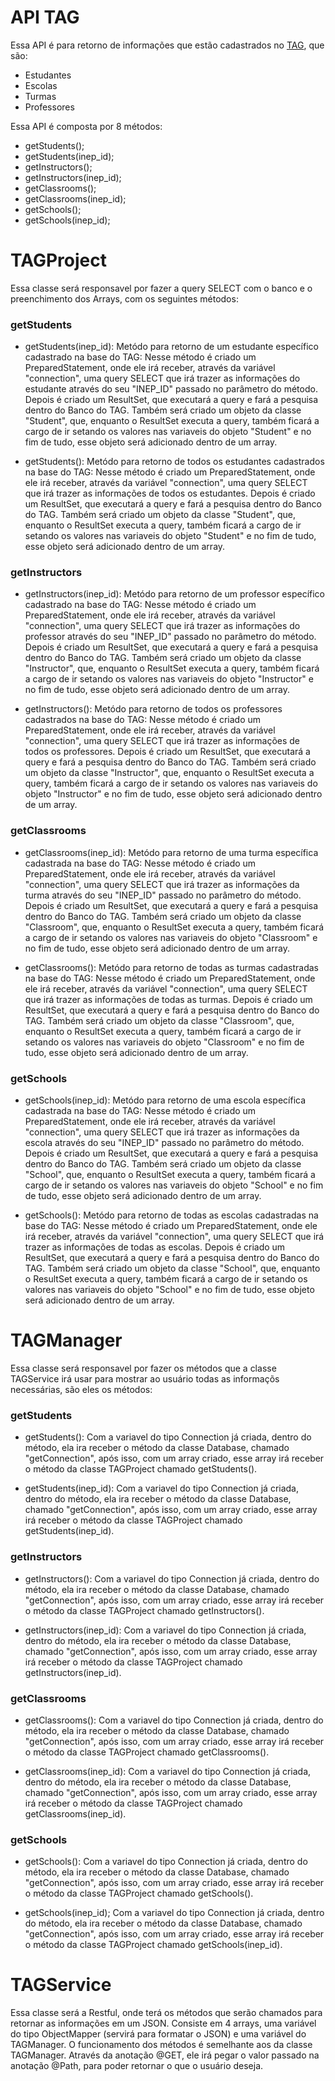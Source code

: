 # API TAG

Essa API é para retorno de informações que estão cadastrados no [TAG](https://github.com/ipti/tag), que são:

  - Estudantes
  - Escolas
  - Turmas 
  - Professores

Essa API é composta por 8 métodos:

- getStudents();
- getStudents(inep_id);
- getInstructors();
- getInstructors(inep_id);
- getClassrooms();
- getClassrooms(inep_id);
- getSchools();
- getSchools(inep_id);

# TAGProject

Essa classe será responsavel por fazer a query SELECT com o banco e o preenchimento dos Arrays, com os seguintes métodos:

### getStudents

- getStudents(inep_id): Metódo para retorno de um estudante específico cadastrado na base do TAG: Nesse método é criado um PreparedStatement, onde ele irá receber, através da variável "connection", uma query SELECT que irá trazer as informações do estudante através do seu "INEP_ID" passado no parâmetro do método. Depois é criado um ResultSet, que executará a query e fará a pesquisa dentro do Banco do TAG. Também será criado um objeto da classe "Student", que, enquanto o ResultSet executa a query, também ficará a cargo de ir setando os valores nas variaveis do objeto "Student" e no fim de tudo, esse objeto será adicionado dentro de um array.

- getStudents(): Metódo para retorno de todos os estudantes cadastrados na base do TAG: Nesse método é criado um PreparedStatement, onde ele irá receber, através da variável "connection", uma query SELECT que irá trazer as informações de todos os estudantes. Depois é criado um ResultSet, que executará a query e fará a pesquisa dentro do Banco do TAG. Também será criado um objeto da classe "Student", que, enquanto o ResultSet executa a query, também ficará a cargo de ir setando os valores nas variaveis do objeto "Student" e no fim de tudo, esse objeto será adicionado dentro de um array.

### getInstructors

- getInstructors(inep_id): Metódo para retorno de um professor específico cadastrado na base do TAG: Nesse método é criado um PreparedStatement, onde ele irá receber, através da variável "connection", uma query SELECT que irá trazer as informações do professor através do seu "INEP_ID" passado no parâmetro do método. Depois é criado um ResultSet, que executará a query e fará a pesquisa dentro do Banco do TAG. Também será criado um objeto da classe "Instructor", que, enquanto o ResultSet executa a query, também ficará a cargo de ir setando os valores nas variaveis do objeto "Instructor" e no fim de tudo, esse objeto será adicionado dentro de um array.

- getInstructors(): Metódo para retorno de todos os professores cadastrados na base do TAG: Nesse método é criado um PreparedStatement, onde ele irá receber, através da variável "connection", uma query SELECT que irá trazer as informações de todos os professores. Depois é criado um ResultSet, que executará a query e fará a pesquisa dentro do Banco do TAG. Também será criado um objeto da classe "Instructor", que, enquanto o ResultSet executa a query, também ficará a cargo de ir setando os valores nas variaveis do objeto "Instructor" e no fim de tudo, esse objeto será adicionado dentro de um array.

### getClassrooms

- getClassrooms(inep_id): Metódo para retorno de uma turma específica cadastrada na base do TAG: Nesse método é criado um PreparedStatement, onde ele irá receber, através da variável "connection", uma query SELECT que irá trazer as informações da turma através do seu "INEP_ID" passado no parâmetro do método. Depois é criado um ResultSet, que executará a query e fará a pesquisa dentro do Banco do TAG. Também será criado um objeto da classe "Classroom", que, enquanto o ResultSet executa a query, também ficará a cargo de ir setando os valores nas variaveis do objeto "Classroom" e no fim de tudo, esse objeto será adicionado dentro de um array.

- getClassrooms(): Metódo para retorno de todas as turmas cadastradas na base do TAG: Nesse método é criado um PreparedStatement, onde ele irá receber, através da variável "connection", uma query SELECT que irá trazer as informações de todas as turmas. Depois é criado um ResultSet, que executará a query e fará a pesquisa dentro do Banco do TAG. Também será criado um objeto da classe "Classroom", que, enquanto o ResultSet executa a query, também ficará a cargo de ir setando os valores nas variaveis do objeto "Classroom" e no fim de tudo, esse objeto será adicionado dentro de um array.

### getSchools

- getSchools(inep_id): Metódo para retorno de uma escola específica cadastrada na base do TAG: Nesse método é criado um PreparedStatement, onde ele irá receber, através da variável "connection", uma query SELECT que irá trazer as informações da escola através do seu "INEP_ID" passado no parâmetro do método. Depois é criado um ResultSet, que executará a query e fará a pesquisa dentro do Banco do TAG. Também será criado um objeto da classe "School", que, enquanto o ResultSet executa a query, também ficará a cargo de ir setando os valores nas variaveis do objeto "School" e no fim de tudo, esse objeto será adicionado dentro de um array.

- getSchools(): Metódo para retorno de todas as escolas cadastradas na base do TAG: Nesse método é criado um PreparedStatement, onde ele irá receber, através da variável "connection", uma query SELECT que irá trazer as informações de todas as escolas. Depois é criado um ResultSet, que executará a query e fará a pesquisa dentro do Banco do TAG. Também será criado um objeto da classe "School", que, enquanto o ResultSet executa a query, também ficará a cargo de ir setando os valores nas variaveis do objeto "School" e no fim de tudo, esse objeto será adicionado dentro de um array.

# TAGManager

Essa classe será responsavel por fazer os métodos que a classe TAGService irá usar para mostrar ao usuário todas as informaçõs necessárias, são eles os métodos:

### getStudents

- getStudents(): Com a variavel do tipo Connection já criada, dentro do método, ela ira receber o método da classe Database, chamado "getConnection", após isso, com um array criado, esse array irá receber o método da classe TAGProject chamado getStudents().

- getStudents(inep_id): Com a variavel do tipo Connection já criada, dentro do método, ela ira receber o método da classe Database, chamado "getConnection", após isso, com um array criado, esse array irá receber o método da classe TAGProject chamado getStudents(inep_id).

### getInstructors

- getInstructors(): Com a variavel do tipo Connection já criada, dentro do método, ela ira receber o método da classe Database, chamado "getConnection", após isso, com um array criado, esse array irá receber o método da classe TAGProject chamado getInstructors().

- getInstructors(inep_id): Com a variavel do tipo Connection já criada, dentro do método, ela ira receber o método da classe Database, chamado "getConnection", após isso, com um array criado, esse array irá receber o método da classe TAGProject chamado getInstructors(inep_id).

### getClassrooms

- getClassrooms(): Com a variavel do tipo Connection já criada, dentro do método, ela ira receber o método da classe Database, chamado "getConnection", após isso, com um array criado, esse array irá receber o método da classe TAGProject chamado getClassrooms().

- getClassrooms(inep_id): Com a variavel do tipo Connection já criada, dentro do método, ela ira receber o método da classe Database, chamado "getConnection", após isso, com um array criado, esse array irá receber o método da classe TAGProject chamado getClassrooms(inep_id).

### getSchools

- getSchools(): Com a variavel do tipo Connection já criada, dentro do método, ela ira receber o método da classe Database, chamado "getConnection", após isso, com um array criado, esse array irá receber o método da classe TAGProject chamado getSchools().

- getSchools(inep_id); Com a variavel do tipo Connection já criada, dentro do método, ela ira receber o método da classe Database, chamado "getConnection", após isso, com um array criado, esse array irá receber o método da classe TAGProject chamado getSchools(inep_id).

# TAGService

Essa classe será a Restful, onde terá os métodos que serão chamados para retornar as informações em um JSON. Consiste em 4 arrays, uma variável do tipo ObjectMapper (servirá para formatar o JSON) e uma variável do TAGManager. O funcionamento dos métodos é semelhante aos da classe TAGManager. Através da anotação @GET, ele irá pegar o valor passado na anotação @Path, para poder retornar o que o usuário deseja.

